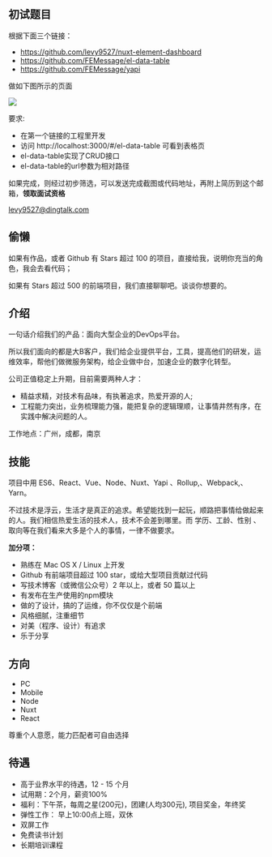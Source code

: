 ## 初试题目

根据下面三个链接：

- https://github.com/levy9527/nuxt-element-dashboard
- https://github.com/FEMessage/el-data-table
- https://github.com/FEMessage/yapi

做如下图所示的页面

![](https://deepexi-moby.oss-cn-shenzhen.aliyuncs.com/example.png)

要求:

- 在第一个链接的工程里开发 
- 访问 http://localhost:3000/#/el-data-table 可看到表格页
- el-data-table实现了CRUD接口
- el-data-table的url参数为相对路径

如果完成，则经过初步筛选，可以发送完成截图或代码地址，再附上简历到这个邮箱，**领取面试资格**

levy9527@dingtalk.com

## 偷懒

如果有作品，或者 Github 有 Stars 超过 100 的项目，直接给我，说明你充当的角色，我会去看代码；

如果有 Stars 超过 500 的前端项目，我们直接聊聊吧。谈谈你想要的。

## 介绍
一句话介绍我们的产品：面向大型企业的DevOps平台。

所以我们面向的都是大B客户，我们给企业提供平台，工具，提高他们的研发，运维效率，帮他们做微服务架构，给企业做中台，加速企业的数字化转型。

公司正值稳定上升期，目前需要两种人才：

- 精益求精，对技术有品味，有执著追求，热爱开源的人; 
- 工程能力突出，业务梳理能力强，能把复杂的逻辑理顺，让事情井然有序，在实践中解决问题的人。

工作地点：广州，成都，南京

## 技能

项目中用 ES6、React、Vue、Node、Nuxt、Yapi 、Rollup,、Webpack,、Yarn。

不过技术是浮云，生活才是真正的追求。希望能找到一起玩，顺路把事情给做起来的人。我们相信热爱生活的技术人，技术不会差到哪里。而 学历、工龄、性别 、取向等在我们看来大多是个人的事情，一律不做要求。

**加分项：**

- 熟练在 Mac OS X / Linux 上开发
- Github 有前端项目超过 100 star，或给大型项目贡献过代码
- 写技术博客（或微信公众号）2 年以上，或者 50 篇以上
- 有发布在生产使用的npm模块
- 做的了设计，搞的了运维，你不仅仅是个前端
- 风格细腻，注重细节
- 对美（程序、设计）有追求
- 乐于分享

## 方向

- PC
- Mobile
- Node
- Nuxt
- React

尊重个人意愿，能力匹配者可自由选择

## 待遇

- 高于业界水平的待遇，12 - 15 个月
- 试用期：2个月，薪资100%
- 福利：下午茶，每周之星(200元)，团建(人均300元), 项目奖金，年终奖
- 弹性工作： 早上10:00点上班，双休
- 双屏工作
- 免费读书计划
- 长期培训课程
